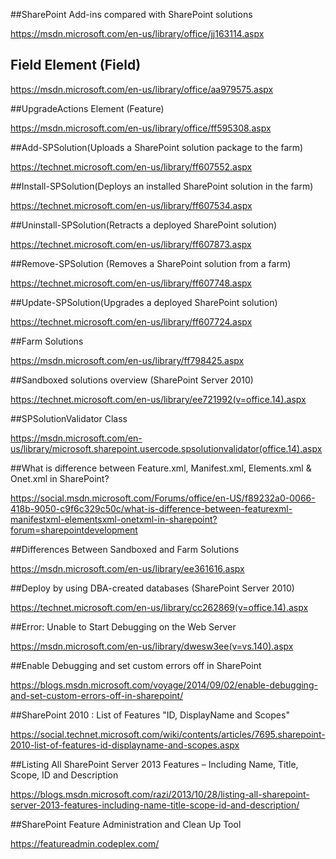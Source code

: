 ##SharePoint Add-ins compared with SharePoint solutions

https://msdn.microsoft.com/en-us/library/office/jj163114.aspx

## Field Element (Field)

https://msdn.microsoft.com/en-us/library/office/aa979575.aspx

##UpgradeActions Element (Feature)

https://msdn.microsoft.com/en-us/library/office/ff595308.aspx

##Add-SPSolution(Uploads a SharePoint solution package to the farm)

https://technet.microsoft.com/en-us/library/ff607552.aspx

##Install-SPSolution(Deploys an installed SharePoint solution in the farm)

https://technet.microsoft.com/en-us/library/ff607534.aspx

##Uninstall-SPSolution(Retracts a deployed SharePoint solution)


https://technet.microsoft.com/en-us/library/ff607873.aspx

##Remove-SPSolution (Removes a SharePoint solution from a farm)

https://technet.microsoft.com/en-us/library/ff607748.aspx

##Update-SPSolution(Upgrades a deployed SharePoint solution)

https://technet.microsoft.com/en-us/library/ff607724.aspx

##Farm Solutions

https://msdn.microsoft.com/en-us/library/ff798425.aspx

##Sandboxed solutions overview (SharePoint Server 2010)

https://technet.microsoft.com/en-us/library/ee721992(v=office.14).aspx

##SPSolutionValidator Class

https://msdn.microsoft.com/en-us/library/microsoft.sharepoint.usercode.spsolutionvalidator(office.14).aspx

##What is difference between Feature.xml, Manifest.xml, Elements.xml & Onet.xml in SharePoint?

https://social.msdn.microsoft.com/Forums/office/en-US/f89232a0-0066-418b-9050-c9f6c329c50c/what-is-difference-between-featurexml-manifestxml-elementsxml-onetxml-in-sharepoint?forum=sharepointdevelopment

##Differences Between Sandboxed and Farm Solutions

https://msdn.microsoft.com/en-us/library/ee361616.aspx

##Deploy by using DBA-created databases (SharePoint Server 2010)

https://technet.microsoft.com/en-us/library/cc262869(v=office.14).aspx

##Error: Unable to Start Debugging on the Web Server

https://msdn.microsoft.com/en-us/library/dwesw3ee(v=vs.140).aspx

##Enable Debugging and set custom errors off in SharePoint

https://blogs.msdn.microsoft.com/voyage/2014/09/02/enable-debugging-and-set-custom-errors-off-in-sharepoint/

##SharePoint 2010 : List of Features "ID, DisplayName and Scopes"

https://social.technet.microsoft.com/wiki/contents/articles/7695.sharepoint-2010-list-of-features-id-displayname-and-scopes.aspx

##Listing All SharePoint Server 2013 Features – Including Name, Title, Scope, ID and Description

https://blogs.msdn.microsoft.com/razi/2013/10/28/listing-all-sharepoint-server-2013-features-including-name-title-scope-id-and-description/

##SharePoint Feature Administration and Clean Up Tool

https://featureadmin.codeplex.com/
